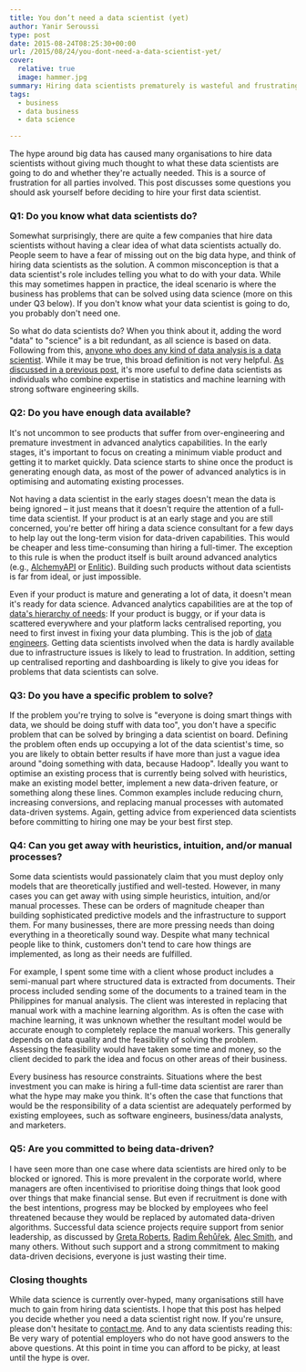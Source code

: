 ```yaml
---
title: You don’t need a data scientist (yet)
author: Yanir Seroussi
type: post
date: 2015-08-24T08:25:30+00:00
url: /2015/08/24/you-dont-need-a-data-scientist-yet/
cover:
  relative: true
  image: hammer.jpg
summary: Hiring data scientists prematurely is wasteful and frustrating. Here are some questions to ask before you hire your first data scientist.
tags:
  - business
  - data business
  - data science

---
```

The hype around big data has caused many organisations to hire data scientists without giving much thought to what these data scientists are going to do and whether they're actually needed. This is a source of frustration for all parties involved. This post discusses some questions you should ask yourself before deciding to hire your first data scientist.

### Q1: Do you know what data scientists do?

Somewhat surprisingly, there are quite a few companies that hire data scientists without having a clear idea of what data scientists actually do. People seem to have a fear of missing out on the big data hype, and think of hiring data scientists as the solution. A common misconception is that a data scientist's role includes telling you what to do with your data. While this may sometimes happen in practice, the ideal scenario is where the business has problems that can be solved using data science (more on this under Q3 below). If you don't know what your data scientist is going to do, you probably don't need one.

So what do data scientists do? When you think about it, adding the word "data" to "science" is a bit redundant, as all science is based on data. Following from this, <a href="http://robjhyndman.com/hyndsight/am-i-a-data-scientist/" target="_blank" rel="noopener">anyone who does any kind of data analysis is a data scientist</a>. While it may be true, this broad definition is not very helpful. [As discussed in a previous post][1], it's more useful to define data scientists as individuals who combine expertise in statistics and machine learning with strong software engineering skills.

### Q2: Do you have enough data available?

It's not uncommon to see products that suffer from over-engineering and premature investment in advanced analytics capabilities. In the early stages, it's important to focus on creating a minimum viable product and getting it to market quickly. Data science starts to shine once the product is generating enough data, as most of the power of advanced analytics is in optimising and automating existing processes.

Not having a data scientist in the early stages doesn't mean the data is being ignored &ndash; it just means that it doesn't require the attention of a full-time data scientist. If your product is at an early stage and you are still concerned, you're better off hiring a data science consultant for a few days to help lay out the long-term vision for data-driven capabilities. This would be cheaper and less time-consuming than hiring a full-timer. The exception to this rule is when the product itself is built around advanced analytics (e.g., <a href="http://www.alchemyapi.com/" target="_blank" rel="noopener">AlchemyAPI</a> or <a href="http://www.enlitic.com/" target="_blank" rel="noopener">Enlitic</a>). Building such products without data scientists is far from ideal, or just impossible.

Even if your product is mature and generating a lot of data, it doesn't mean it's ready for data science. Advanced analytics capabilities are at the top of [data's hierarchy of needs][2]: If your product is buggy, or if your data is scattered everywhere and your platform lacks centralised reporting, you need to first invest in fixing your data plumbing. This is the job of [data engineers][1]. Getting data scientists involved when the data is hardly available due to infrastructure issues is likely to lead to frustration. In addition, setting up centralised reporting and dashboarding is likely to give you ideas for problems that data scientists can solve.

### Q3: Do you have a specific problem to solve?

If the problem you're trying to solve is "everyone is doing smart things with data, we should be doing stuff with data too", you don't have a specific problem that can be solved by bringing a data scientist on board. Defining the problem often ends up occupying a lot of the data scientist's time, so you are likely to obtain better results if have more than just a vague idea around "doing something with data, because Hadoop". Ideally you want to optimise an existing process that is currently being solved with heuristics, make an existing model better, implement a new data-driven feature, or something along these lines. Common examples include reducing churn, increasing conversions, and replacing manual processes with automated data-driven systems. Again, getting advice from experienced data scientists before committing to hiring one may be your best first step.

### Q4: Can you get away with heuristics, intuition, and/or manual processes?

Some data scientists would passionately claim that you must deploy only models that are theoretically justified and well-tested. However, in many cases you can get away with using simple heuristics, intuition, and/or manual processes. These can be orders of magnitude cheaper than building sophisticated predictive models and the infrastructure to support them. For many businesses, there are more pressing needs than doing everything in a theoretically sound way. Despite what many technical people like to think, customers don't tend to care how things are implemented, as long as their needs are fulfilled.

For example, I spent some time with a client whose product includes a semi-manual part where structured data is extracted from documents. Their process included sending some of the documents to a trained team in the Philippines for manual analysis. The client was interested in replacing that manual work with a machine learning algorithm. As is often the case with machine learning, it was unknown whether the resultant model would be accurate enough to completely replace the manual workers. This generally depends on data quality and the feasibility of solving the problem. Assessing the feasibility would have taken some time and money, so the client decided to park the idea and focus on other areas of their business.

Every business has resource constraints. Situations where the best investment you can make is hiring a full-time data scientist are rarer than what the hype may make you think. It's often the case that functions that would be the responsibility of a data scientist are adequately performed by existing employees, such as software engineers, business/data analysts, and marketers.

### Q5: Are you committed to being data-driven?

I have seen more than one case where data scientists are hired only to be blocked or ignored. This is more prevalent in the corporate world, where managers are often incentivised to prioritise doing things that look good over things that make financial sense. But even if recruitment is done with the best intentions, progress may be blocked by employees who feel threatened because they would be replaced by automated data-driven algorithms. Successful data science projects require support from senior leadership, as discussed by <a href="http://venturebeat.com/2015/07/22/stop-hiring-data-scientists-until-youre-ready-for-data-science/" target="_blank" rel="noopener">Greta Roberts</a>, <a href="https://berlinbuzzwords.de/sites/berlinbuzzwords.de/files/media/documents/radim_rehurek-so_you_want_to_be_a_data_science_consultant.pdf" target="_blank" rel="noopener">Radim Řehůřek</a>, <a href="https://www.linkedin.com/pulse/big-data-science-analytics-australia-alec-smith" target="_blank" rel="noopener">Alec Smith</a>, and many others. Without such support and a strong commitment to making data-driven decisions, everyone is just wasting their time.

### Closing thoughts

While data science is currently over-hyped, many organisations still have much to gain from hiring data scientists. I hope that this post has helped you decide whether you need a data scientist right now. If you're unsure, please don't hesitate to <a href="https://yanirseroussi.com/about/" target="_blank" rel="noopener">contact me</a>. And to any data scientists reading this: Be very wary of potential employers who do not have good answers to the above questions. At this point in time you can afford to be picky, at least until the hype is over.

 [1]: https://yanirseroussi.com/2014/10/23/what-is-data-science/
 [2]: https://yanirseroussi.com/2014/08/17/datas-hierarchy-of-needs/
